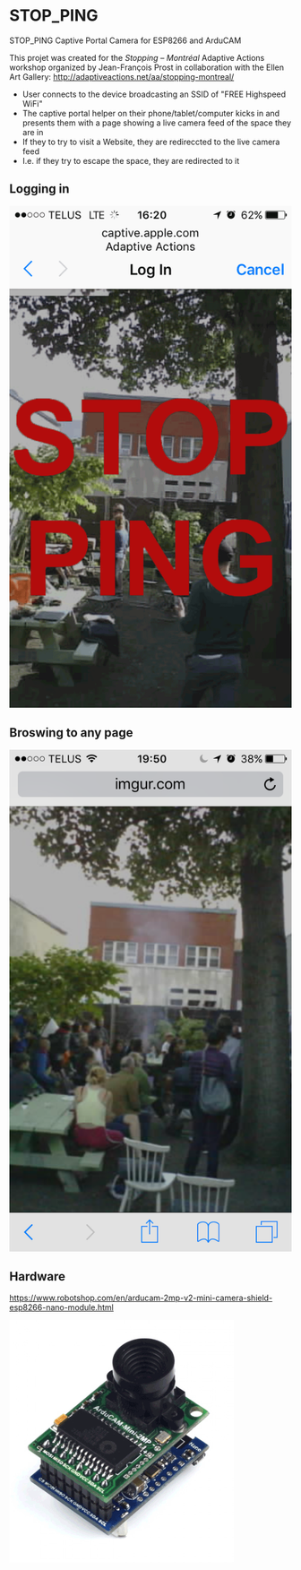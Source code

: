 # STOP_PING
STOP_PING Captive Portal Camera for ESP8266 and ArduCAM

This projet was created for the *Stopping – Montréal* Adaptive Actions workshop organized by Jean-François Prost in collaboration with the Ellen Art Gallery: http://adaptiveactions.net/aa/stopping-montreal/

* User connects to the device broadcasting an SSID of "FREE Highspeed WiFi"
* The captive portal helper on their phone/tablet/computer kicks in and presents them with a page showing a live camera feed of the space they are in
* If they to try to visit a Website, they are redireccted to the live camera feed
* I.e. if they try to escape the space, they are redirected to it

## Logging in

![Logging in](STOP_PING_logging_in.gif)

## Broswing to any page

![Browsing](STOP_PING_browsing.png)

## Hardware

https://www.robotshop.com/en/arducam-2mp-v2-mini-camera-shield-esp8266-nano-module.html

![Arducam 2MP V2 Mini Camera Shield w/ ESP8266 Nano Module](STOP_PING_hardware.gif)
